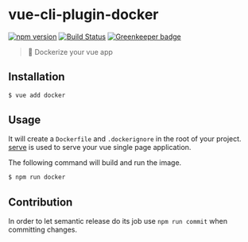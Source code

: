 # vue-cli-plugin-docker

[![npm version](https://badge.fury.io/js/vue-cli-plugin-docker.svg)](https://badge.fury.io/js/vue-cli-plugin-docker) [![Build Status](https://travis-ci.org/herrmannplatz/vue-cli-plugin-docker.svg?branch=master)](https://travis-ci.org/herrmannplatz/vue-cli-plugin-docker) [![Greenkeeper badge](https://badges.greenkeeper.io/herrmannplatz/vue-cli-plugin-docker.svg)](https://greenkeeper.io/)

> 🐳 Dockerize your vue app

## Installation

```bash
$ vue add docker
```

## Usage

It will create a `Dockerfile` and `.dockerignore` in the root of your project. [serve](https://www.npmjs.com/package/serve) is used to serve your vue single page application.

The following command will build and run the image.

```bash
$ npm run docker
```

## Contribution

In order to let semantic release do its job use `npm run commit` when committing changes.
